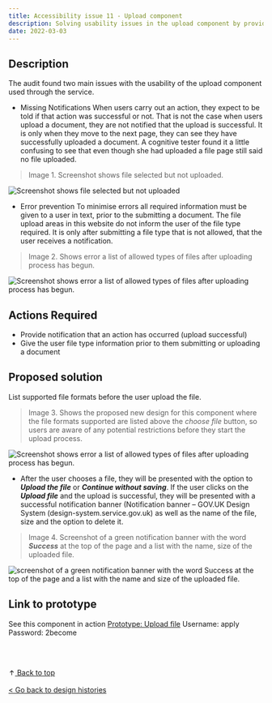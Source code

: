 ```yaml
---
title: Accessibility issue 11 - Upload component
description: Solving usability issues in the upload component by providing notifications. 
date: 2022-03-03
---
```

## Description

The audit found two main issues with the usability of the upload component used through the service.

-	Missing Notifications 
When users carry out an action, they expect to be told if that action was successful or not. That is not the case when users upload a document, they are not notified that the upload is successful. It is only when they move to the next page, they can see they have successfully uploaded a document.
A cognitive tester found it a little confusing to see that even though she had uploaded a file page still said no file uploaded.
 
> Image 1. Screenshot shows file selected but not uploaded. 

![Screenshot shows file selected but not uploaded](/images/a2become/upload/1-upload.png "Image 1.Screenshot shows file selected but not uploaded")

-	Error prevention
To minimise errors all required information must be given to a user in text, prior to the submitting a document.  The file upload areas in this website do not inform the user of the file type required. It is only after submitting a file type that is not allowed, that the user receives a notification.

> Image 2. Shows error a list of allowed types of files after uploading process has begun. 

![Screenshot shows error a list of allowed types of files after uploading process has begun.](/images/a2become/upload/2-upload.png "Image 2. Screenshot shows error a list of allowed types of files after uploading process has begun.")
 
## Actions Required
-	Provide notification that an action has occurred (upload successful) 
-	Give the user file type information prior to them submitting or uploading a document

## Proposed solution

List supported file formats before the user upload the file.

> Image 3. Shows the proposed new design for this component where the file formats supported are listed above the _choose file_ button, so users are aware of any potential restrictions before they start the upload process.

![Screenshot shows error a list of allowed types of files after uploading process has begun.](/images/a2become/upload/3-upload.png "Image 3. screenshot of the proposed new design for upload component including a list allowed types of files.")

 
- After the user chooses a file, they will be presented with the option to ***Upload the file*** or ***Continue without saving***. 
If the user clicks on the ***Upload file*** and the upload is successful, they will be presented with a successful notification banner (Notification banner – GOV.UK Design System (design-system.service.gov.uk) as well as the name of the file, size and the option to delete it.
 
> Image 4. Screenshot of a green notification banner with the word ***Success*** at the top of the page and a list with the name, size of the uploaded file.

![screenshot of a green notification banner with the word Success at the top of the page and a list with the name and size of the uploaded file.](/images/a2become/upload/4-upload.png "Image 4. screenshot of a green notification banner with the word Success at the top of the page and a list with the name and size of the uploaded file.")
 

 ## Link to prototype
See this component in action
[Prototype: Upload file](https://escorci-apply2become.herokuapp.com/upload) 
Username: apply
Password: 2become

<br><br>
<div class="app-back-to-top app-back-to-top--hidden" data-module="app-back-to-top">
  <a class="govuk-link govuk-link--no-visited-state app-back-to-top__link" href="#top">
    <svg role="presentation" focusable="false" class="app-back-to-top__icon" xmlns="http://www.w3.org/2000/svg" width="13" height="10" viewBox="0 0 13 17">
      <path fill="currentColor" d="M6.5 0L0 6.5 1.4 8l4-4v12.7h2V4l4.3 4L13 6.4z"></path>
    </svg> Back to top
  </a>
</div>

<br>
<a class="govuk-link" href="/a2b-external/"> < Go back to design histories</a>